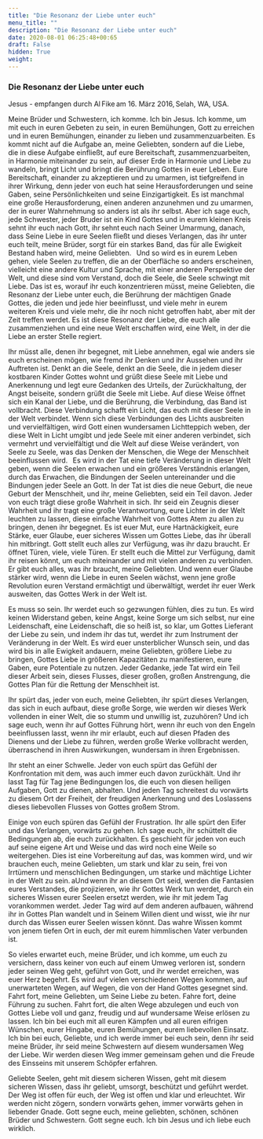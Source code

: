 ```yaml
---
title: "Die Resonanz der Liebe unter euch"
menu_title: ""
description: "Die Resonanz der Liebe unter euch"
date: 2020-08-01 06:25:48+00:65
draft: False
hidden: True
weight:
---
```

### Die Resonanz der Liebe unter euch

Jesus - empfangen durch Al Fike am 16. März 2016, Selah, WA, USA.

Meine Brüder und Schwestern, ich komme. Ich bin Jesus. Ich komme, um mit euch in euren Gebeten zu sein, in euren Bemühungen, Gott zu erreichen und in euren Bemühungen, einander zu lieben und zusammenzuarbeiten. Es kommt nicht auf die Aufgabe an, meine Geliebten, sondern auf die Liebe, die in diese Aufgabe einfließt, auf eure Bereitschaft, zusammenzuarbeiten, in Harmonie miteinander zu sein, auf dieser Erde in Harmonie und Liebe zu wandeln, bringt Licht und bringt die Berührung Gottes in euer Leben. Eure Bereitschaft, einander zu akzeptieren und zu umarmen, ist tiefgreifend in ihrer Wirkung, denn jeder von euch hat seine Herausforderungen und seine Gaben, seine Persönlichkeiten und seine Einzigartigkeit. Es ist manchmal eine große Herausforderung, einen anderen anzunehmen und zu umarmen, der in eurer Wahrnehmung so anders ist als ihr selbst. Aber ich sage euch, jede Schwester, jeder Bruder ist ein Kind Gottes und in eurem kleinen Kreis sehnt ihr euch nach Gott, ihr sehnt euch nach Seiner Umarmung, danach, dass Seine Liebe in eure Seelen fließt und dieses Verlangen, das ihr unter euch teilt, meine Brüder, sorgt für ein starkes Band, das für alle Ewigkeit Bestand haben wird, meine Geliebten.
 
Und so wird es in eurem Leben gehen, viele Seelen zu treffen, die an der Oberfläche so anders erscheinen, vielleicht eine andere Kultur und Sprache, mit einer anderen Perspektive der Welt, und diese sind vom Verstand, doch die Seele, die Seele schwingt mit Liebe. Das ist es, worauf ihr euch konzentrieren müsst, meine Geliebten, die Resonanz der Liebe unter euch, die Berührung der mächtigen Gnade Gottes, die jeden und jede hier beeinflusst, und viele mehr in eurem weiteren Kreis und viele mehr, die ihr noch nicht getroffen habt, aber mit der Zeit treffen werdet. Es ist diese Resonanz der Liebe, die euch alle zusammenziehen und eine neue Welt erschaffen wird, eine Welt, in der die Liebe an erster Stelle regiert. 

Ihr müsst alle, denen ihr begegnet, mit Liebe annehmen, egal wie anders sie euch erscheinen mögen, wie fremd ihr Denken und ihr Aussehen und ihr Auftreten ist. Denkt an die Seele, denkt an die Seele, die in jedem dieser kostbaren Kinder Gottes wohnt und grüßt diese Seele mit Liebe und Anerkennung und legt eure Gedanken des Urteils, der Zurückhaltung, der Angst beiseite, sondern grüßt die Seele mit Liebe. Auf diese Weise öffnet sich ein Kanal der Liebe, und die Berührung, die Verbindung, das Band ist vollbracht. Diese Verbindung schafft ein Licht, das euch mit dieser Seele in der Welt verbindet. Wenn sich diese Verbindungen des Lichts ausbreiten und vervielfältigen, wird Gott einen wundersamen Lichtteppich weben, der diese Welt in Licht umgibt und jede Seele mit einer anderen verbindet, sich vermehrt und vervielfältigt und die Welt auf diese Weise verändert, von Seele zu Seele, was das Denken der Menschen, die Wege der Menschheit beeinflussen wird.
 
Es wird in der Tat eine tiefe Veränderung in dieser Welt geben, wenn die Seelen erwachen und ein größeres Verständnis erlangen, durch das Erwachen, die Bindungen der Seelen untereinander und die Bindungen jeder Seele an Gott. In der Tat ist dies die neue Geburt, die neue Geburt der Menschheit, und ihr, meine Geliebten, seid ein Teil davon. Jeder von euch trägt diese große Wahrheit in sich. Ihr seid ein Zeugnis dieser Wahrheit und ihr tragt eine große Verantwortung, eure Lichter in der Welt leuchten zu lassen, diese einfache Wahrheit von Gottes Atem zu allen zu bringen, denen ihr begegnet. Es ist euer Mut, eure Hartnäckigkeit, eure Stärke, euer Glaube, euer sicheres Wissen um Gottes Liebe, das ihr überall hin mitbringt. Gott stellt euch alles zur Verfügung, was ihr dazu braucht. Er öffnet Türen, viele, viele Türen. Er stellt euch die Mittel zur Verfügung, damit ihr reisen könnt, um euch miteinander und mit vielen anderen zu verbinden. Er gibt euch alles, was ihr braucht, meine Geliebten. Und wenn euer Glaube stärker wird, wenn die Liebe in euren Seelen wächst, wenn jene große Revolution euren Verstand ermächtigt und überwältigt, werdet ihr euer Werk ausweiten, das Gottes Werk in der Welt ist. 

Es muss so sein. Ihr werdet euch so gezwungen fühlen, dies zu tun. Es wird keinen Widerstand geben, keine Angst, keine Sorge um sich selbst, nur eine Leidenschaft, eine Leidenschaft, die so heiß ist, so klar, um Gottes Lieferant der Liebe zu sein, und indem ihr das tut, werdet ihr zum Instrument der Veränderung in der Welt. Es wird euer unsterblicher Wunsch sein, und das wird bis in alle Ewigkeit andauern, meine Geliebten, größere Liebe zu bringen, Gottes Liebe in größeren Kapazitäten zu manifestieren, eure Gaben, eure Potentiale zu nutzen. Jeder Gedanke, jede Tat wird ein Teil dieser Arbeit sein, dieses Flusses, dieser großen, großen Anstrengung, die Gottes Plan für die Rettung der Menschheit ist. 

Ihr spürt das, jeder von euch, meine Geliebten, ihr spürt dieses Verlangen, das sich in euch aufbaut, diese große Sorge, wie werden wir dieses Werk vollenden in einer Welt, die so stumm und unwillig ist, zuzuhören? Und ich sage euch, wenn ihr auf Gottes Führung hört, wenn ihr euch von den Engeln beeinflussen lasst, wenn ihr mir erlaubt, euch auf diesen Pfaden des Dienens und der Liebe zu führen, werden große Werke vollbracht werden, überraschend in ihren Auswirkungen, wundersam in ihren Ergebnissen. 

Ihr steht an einer Schwelle. Jeder von euch spürt das Gefühl der Konfrontation mit dem, was auch immer euch davon zurückhält. Und ihr lasst Tag für Tag jene Bedingungen los, die euch von diesen heiligen Aufgaben, Gott zu dienen, abhalten. Und jeden Tag schreitest du vorwärts zu diesem Ort der Freiheit, der freudigen Anerkennung und des Loslassens dieses liebevollen Flusses von Gottes großem Strom. 

Einige von euch spüren das Gefühl der Frustration. Ihr alle spürt den Eifer und das Verlangen, vorwärts zu gehen. Ich sage euch, ihr schüttelt die Bedingungen ab, die euch zurückhalten. Es geschieht für jeden von euch auf seine eigene Art und Weise und das wird noch eine Weile so weitergehen. Dies ist eine Vorbereitung auf das, was kommen wird, und wir brauchen euch, meine Geliebten, um stark und klar zu sein, frei von Irrtümern und menschlichen Bedingungen, um starke und mächtige Lichter in der Welt zu sein. aUnd wenn ihr an diesem Ort seid, werden die Fantasien eures Verstandes, die projizieren, wie ihr Gottes Werk tun werdet, durch ein sicheres Wissen eurer Seelen ersetzt werden, wie ihr mit jedem Tag vorankommen werdet. Jeder Tag wird auf dem anderen aufbauen, während ihr in Gottes Plan wandelt und in Seinem Willen dient und wisst, wie ihr nur durch das Wissen eurer Seelen wissen könnt. Das wahre Wissen kommt von jenem tiefen Ort in euch, der mit eurem himmlischen Vater verbunden ist. 

So vieles erwartet euch, meine Brüder, und ich komme, um euch zu versichern, dass keiner von euch auf einem Umweg verloren ist, sondern jeder seinen Weg geht, geführt von Gott, und ihr werdet erreichen, was euer Herz begehrt. Es wird auf vielen verschiedenen Wegen kommen, auf unerwarteten Wegen, auf Wegen, die von der Hand Gottes gesegnet sind. Fahrt fort, meine Geliebten, um Seine Liebe zu beten. Fahre fort, deine Führung zu suchen. Fahrt fort, die alten Wege abzulegen und euch von Gottes Liebe voll und ganz, freudig und auf wundersame Weise erlösen zu lassen. Ich bin bei euch mit all euren Kämpfen und all euren eifrigen Wünschen, eurer Hingabe, euren Bemühungen, eurem liebevollen Einsatz. Ich bin bei euch, Geliebte, und ich werde immer bei euch sein, denn ihr seid meine Brüder, ihr seid meine Schwestern auf diesem wundersamen Weg der Liebe. Wir werden diesen Weg immer gemeinsam gehen und die Freude des Einsseins mit unserem Schöpfer erfahren. 

Geliebte Seelen, geht mit diesem sicheren Wissen, geht mit diesem sicheren Wissen, dass ihr geliebt, umsorgt, beschützt und geführt werdet. Der Weg ist offen für euch, der Weg ist offen und klar und erleuchtet. Wir werden nicht zögern, sondern vorwärts gehen, immer vorwärts gehen in liebender Gnade. Gott segne euch, meine geliebten, schönen, schönen Brüder und Schwestern. Gott segne euch. Ich bin Jesus und ich liebe euch wirklich. 
